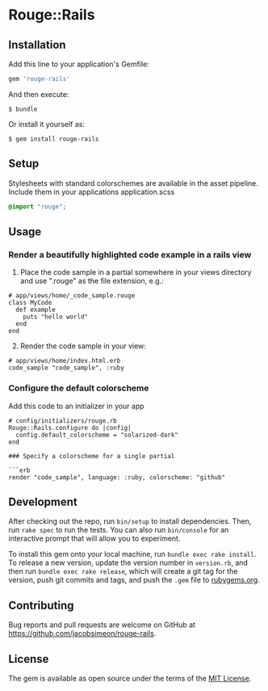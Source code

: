 # Rouge::Rails

## Installation

Add this line to your application's Gemfile:

```ruby
gem 'rouge-rails'
```

And then execute:

    $ bundle

Or install it yourself as:

    $ gem install rouge-rails

## Setup

Stylesheets with standard colorschemes are available in the asset pipeline.
Include them in your applications application.scss

```scss
@import "rouge";
```

## Usage

### Render a beautifully highlighted code example in a rails view

1. Place the code sample in a partial somewhere in your views directory and use
".rouge" as the file extension, e.g.:

```
# app/views/home/_code_sample.rouge
class MyCode
  def example
    puts "hello world"
  end
end
```

2. Render the code sample in your view:
```erb
# app/views/home/index.html.erb
code_sample "code_sample", :ruby
```

### Configure the default colorscheme

Add this code to an initializer in your app
```
# config/initializers/rouge.rb
Rouge::Rails.configure do |config|
  config.default_colorscheme = "solarized-dark"
end

### Specify a colorscheme for a single partial

```erb
render "code_sample", language: :ruby, colorscheme: "github"
```

## Development

After checking out the repo, run `bin/setup` to install dependencies. Then, run
`rake spec` to run the tests. You can also run `bin/console` for an interactive
prompt that will allow you to experiment.

To install this gem onto your local machine, run `bundle exec rake install`. To
release a new version, update the version number in `version.rb`, and then run
`bundle exec rake release`, which will create a git tag for the version, push
git commits and tags, and push the `.gem` file to
[rubygems.org](https://rubygems.org).

## Contributing

Bug reports and pull requests are welcome on GitHub at
https://github.com/jacobsimeon/rouge-rails.


## License

The gem is available as open source under the terms of the [MIT
License](http://opensource.org/licenses/MIT).

